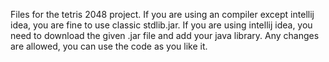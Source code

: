 Files for the tetris 2048 project. If you are using an compiler except intellij idea, you are fine to use classic stdlib.jar. If you are using intellij idea, you need to download the given .jar file and add your java library. Any changes are allowed, you can use the code as you like it. 
